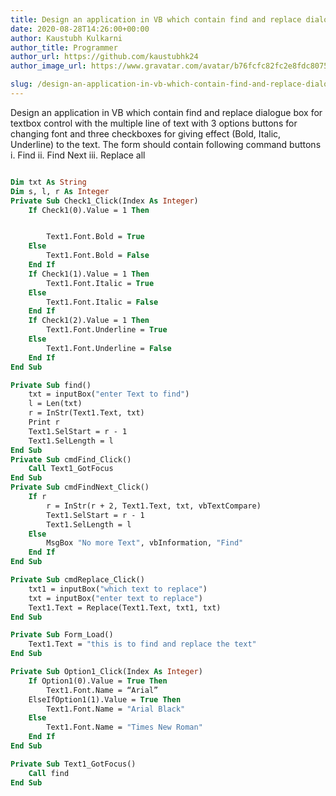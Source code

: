 ```yaml
---
title: Design an application in VB which contain find and replace dialogue box for textbox control with the multiple line of text with 3 options buttons for changing font and three checkboxes for giving effect (Bold, Italic, Underline) to the text. The form should contain following command buttons i. Find ii. Find Next iii. Replace all
date: 2020-08-28T14:26:00+00:00
author: Kaustubh Kulkarni
author_title: Programmer
author_url: https://github.com/kaustubhk24
author_image_url: https://www.gravatar.com/avatar/b76fcfc82fc2e8fdc8075636f1735f61?s=200

slug: /design-an-application-in-vb-which-contain-find-and-replace-dialogue-box-for-textbox-control-with-the-multiple-line-of-text-with-3-options-buttons-for-changing-font-and-three-checkboxes-for-giving-eff/
---
```


Design an application in VB which contain find and replace dialogue box for textbox control with the multiple line of text with 3 options buttons for changing font and three checkboxes for giving effect (Bold, Italic, Underline) to the text. The form should contain following command buttons i. Find ii. Find Next iii. Replace all



```vb title="file.vb"

Dim txt As String
Dim s, l, r As Integer
Private Sub Check1_Click(Index As Integer)
	If Check1(0).Value = 1 Then


		Text1.Font.Bold = True
	Else
		Text1.Font.Bold = False
	End If
	If Check1(1).Value = 1 Then
		Text1.Font.Italic = True
	Else
		Text1.Font.Italic = False
	End If
	If Check1(2).Value = 1 Then
		Text1.Font.Underline = True
	Else
		Text1.Font.Underline = False
	End If
End Sub

Private Sub find()
	txt = inputBox("enter Text to find")
	l = Len(txt)
	r = InStr(Text1.Text, txt)
	Print r
	Text1.SelStart = r - 1
	Text1.SelLength = l
End Sub
Private Sub cmdFind_Click()
	Call Text1_GotFocus
End Sub
Private Sub cmdFindNext_Click()
	If r 
		r = InStr(r + 2, Text1.Text, txt, vbTextCompare)
		Text1.SelStart = r - 1
		Text1.SelLength = l
	Else
		MsgBox "No more Text", vbInformation, "Find"
	End If
End Sub

Private Sub cmdReplace_Click()
	txt1 = inputBox("which text to replace")
	txt = inputBox("enter text to replace")
	Text1.Text = Replace(Text1.Text, txt1, txt)
End Sub

Private Sub Form_Load()
	Text1.Text = "this is to find and replace the text"
End Sub

Private Sub Option1_Click(Index As Integer)
	If Option1(0).Value = True Then
		Text1.Font.Name = “Arial”
	ElseIfOption1(1).Value = True Then
		Text1.Font.Name = "Arial Black"
	Else
		Text1.Font.Name = "Times New Roman"
	End If
End Sub

Private Sub Text1_GotFocus()
	Call find
End Sub
```